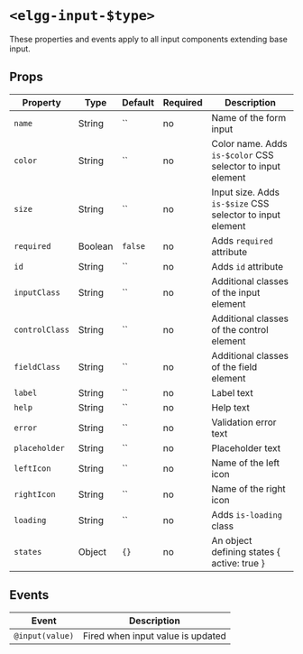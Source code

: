 # `<elgg-input-$type>`

These properties and events apply to all input components extending base input.

## Props

|Property      |Type          |Default        |Required      |Description                                               |
|--------------|--------------|--------------|--------------|-----------------------------------------------------------|
|`name`        |String        |``            |no            |Name of the form input                                     |
|`color`       |String        |``            |no            |Color name. Adds `is-$color` CSS selector to input element |
|`size`        |String        |``            |no            |Input size. Adds `is-$size` CSS selector to input element  |
|`required`    |Boolean       |`false`       |no            |Adds `required` attribute                                  |
|`id`          |String        |``            |no            |Adds `id` attribute                                        |
|`inputClass`  |String        |``            |no            |Additional classes of the input element                    |
|`controlClass`|String        |``            |no            |Additional classes of the control element                  |
|`fieldClass`  |String        |``            |no            |Additional classes of the field element                    |
|`label`       |String        |``            |no            |Label text                                                 |
|`help`        |String        |``            |no            |Help text                                                  |
|`error`       |String        |``            |no            |Validation error text                                                  |
|`placeholder` |String        |``            |no            |Placeholder text                                           |
|`leftIcon`    |String        |``            |no            |Name of the left icon                                      |
|`rightIcon`   |String        |``            |no            |Name of the right icon                                     |
|`loading`     |String        |``            |no            |Adds `is-loading` class                                    |
|`states`      |Object        |`{}`          |no            |An object defining states { active: true }                 |

## Events

|Event                         |Description                                                          |
|------------------------------|---------------------------------------------------------------------|
|`@input(value)`               |Fired when input value is updated                                    |
